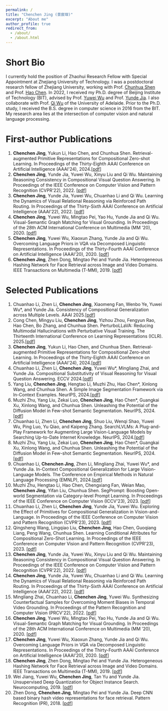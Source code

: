 ```yaml
---
permalink: /
title: "Chenchen Jing (景宸琛)"
excerpt: "About me"
author_profile: true
redirect_from: 
  - /about/
  - /about.html
---
```


<!-- This is the front page of a website that is powered by the [academicpages template](https://github.com/academicpages/academicpages.github.io) and hosted on GitHub pages. [GitHub pages](https://pages.github.com) is a free service in which websites are built and hosted from code and data stored in a GitHub repository, automatically updating when a new commit is made to the respository. This template was forked from the [Minimal Mistakes Jekyll Theme](https://mmistakes.github.io/minimal-mistakes/) created by Michael Rose, and then extended to support the kinds of content that academics have: publications, talks, teaching, a portfolio, blog posts, and a dynamically-generated CV. You can fork [this repository](https://github.com/academicpages/academicpages.github.io) right now, modify the configuration and markdown files, add your own PDFs and other content, and have your own site for free, with no ads! An older version of this template powers my own personal website at [stuartgeiger.com](http://stuartgeiger.com), which uses [this Github repository](https://github.com/staeiou/staeiou.github.io). -->

Short Bio
======
I currently hold the position of Zhaohui Research Fellow with Special Appointment at Zhejiang University of Technology. I was a postdoctoral research fellow of Zhejiang University, working with Prof. [Chunhua Shen](https://cshen.github.io/) and Prof. [Hao Chen](https://stan-haochen.github.io/). In 2022, I received my Ph.D. degree of Beijing Institute of Technology (BIT), advised by Prof. [Yuwei Wu](https://sites.google.com/site/wuyuweibit/) and Prof. [Yunde Jia](https://scholar.google.com/citations?user=Sl6TV7gAAAAJ&hl=en). I also collaborate with Prof. [Qi Wu](http://www.qi-wu.me/) of the University of Adelaide. Prior to the Ph.D. study, I received the B.S. degree in computer science in 2016 from the BIT. My research area lies at the intersection of computer vision and natural language processing. 


<!-- Recent Publications
======
1. **Chenchen Jing**, Yukun Li, Hao Chen, and Chunhua Shen. Retrieval-augmented Primitive Representations for Compositional Zero-shot Learning. In Proceedings of the Thirty-Eighth AAAI Conference on Artificial Intelligence (AAAI'24), 2024.
1. Muzhi Zhu, Hengtao Li, Hao Chen, Chengxiang Fan, Weian Mao, **Chenchen Jing**, Yifan Liu, Chunhua Shen. SegPrompt: Boosting Open-world Segmentation via Category-level Prompt Learning. In Proceedings of the IEEE Conference on Computer Vision (ICCV'23), 2023. [[pdf](https://arxiv.org/pdf/2308.06531)]
1. Chuanhao Li, Zhen Li, **Chenchen Jing**, Yunde Jia, Yuwei Wu. Exploring the Effect of Primitives for Compositional Generalization in Vision-and-Language. In Proceedings of the IEEE Conference on Computer Vision and Pattern Recognition (CVPR'23), 2023. [[pdf](https://openaccess.thecvf.com/content/CVPR2023/papers/Li_Exploring_the_Effect_of_Primitives_for_Compositional_Generalization_in_Vision-and-Language_CVPR_2023_paper.pdf)] -->
<!-- 1. Qingsheng Wang, Lingqiao Liu, **Chenchen Jing**, Hao Chen, Guoqiang Liang, Peng Wang, Chunhua Shen. Learning Conditional Attributes for Compositional Zero-Shot Learning. In Proceedings of the IEEE Conference on Computer Vision and Pattern Recognition (CVPR'23), 2023. [[pdf](/files/papers/2023/CVPR-CANET.pdf)] -->


First-author Publications
======
1. **Chenchen Jing**, Yukun Li, Hao Chen, and Chunhua Shen. Retrieval-augmented Primitive Representations for Compositional Zero-shot Learning. In Proceedings of the Thirty-Eighth AAAI Conference on Artificial Intelligence (AAAI'24), 2024.[[pdf](https://ojs.aaai.org/index.php/AAAI/article/view/28043/28096)]
1. **Chenchen Jing**,  Yunde Jia, Yuwei Wu, Xinyu Liu and Qi Wu. Maintaining Reasoning Consistency in Compositional Visual Question Answering. In Proceedings of the IEEE Conference on Computer Vision and Pattern Recognition (CVPR'22), 2022. [[pdf](https://openaccess.thecvf.com/content/CVPR2022/papers/Jing_Maintaining_Reasoning_Consistency_in_Compositional_Visual_Question_Answering_CVPR_2022_paper.pdf)]
1. **Chenchen Jing**,  Yunde Jia, Yuwei Wu, Chuanhao Li and Qi Wu. Learning the Dynamics of Visual Relational Reasoning via Reinforced Path Routing. In Proceedings of the Thirty-Sixth AAAI Conference on Artificial Intelligence (AAAI'22), 2022. [[pdf](https://ojs.aaai.org/index.php/AAAI/article/view/19997/19756)]
1. **Chenchen Jing**, Yuwei Wu, Mingtao Pei, Yao Hu, Yunde Jia and Qi Wu. Visual-Semantic Graph Matching for Visual Grounding. In Proceedings of the 28th ACM International Conference on Multimedia (MM ’20), 2020. [[pdf](/files/papers/2020/ACMMM_VSGM.pdf)]
1. **Chenchen Jing**, Yuwei Wu, Xiaoxun Zhang, Yunde Jia and Qi Wu. Overcoming Language Priors in VQA via Decomposed Linguistic Representations. In Proceedings of the Thirty-Fourth AAAI Conference on Artificial Intelligence (AAAI'20), 2020. [[pdf](https://ojs.aaai.org/index.php/AAAI/article/view/6776/6630)]
1. **Chenchen Jing**, Zhen Dong, Mingtao Pei and Yunde Jia. Heterogeneous Hashing Network for Face Retrieval across Image and Video Domains. IEEE Transactions on Multimedia (T-MM), 2019. [[pdf](/files/papers/2019/TMM_HHN.pdf)]
<!-- 1. **Chenchen Jing**, Zhen Dong, Mingtao Pei and Yunde Jia. Fusing Appearance Features and Correlation Features for Face Video Retrieval. Pacific Rim Conference on Multimedia (PCM), 2017. [[pdf](/files/papers/2017/PCM_Fusing.pdf)] -->


Selected Publications
======

1. Chuanhao Li, Zhen Li, **Chenchen Jing**, Xiaomeng Fan, Wenbo Ye, Yuwei Wu*, and Yunde Jia. Consistency of Compositional Generalization across Multiple Levels. AAAI 2025.[[pdf](https://arxiv.org/pdf/2412.13636)]
1. Cong Chen, Mingyu Liu, **Chenchen Jing**, Yizhou Zhou, Fengyun Rao, Hao Chen, Bo Zhang, and Chunhua Shen. PerturboLLaVA: Reducing Multimodal Hallucinations with Perturbative Visual Training. The Thirteenth International Conference on Learning Representations (ICLR). 2025.[[pdf](https://arxiv.org/pdf/2503.06486)]
1. **Chenchen Jing**, Yukun Li, Hao Chen, and Chunhua Shen. Retrieval-augmented Primitive Representations for Compositional Zero-shot Learning. In Proceedings of the Thirty-Eighth AAAI Conference on Artificial Intelligence (AAAI'24), 2024.[[pdf](https://ojs.aaai.org/index.php/AAAI/article/view/28043/28096)]
1. Chuanhao Li, Zhen Li, **Chenchen Jing**, Yuwei Wu*, Mingliang Zhai, and Yunde Jia. Compositional Substitutivity of Visual Reasoning for Visual Question Answering. ECCV 2024.[[pdf](https://www.ecva.net/papers/eccv_2024/papers_ECCV/papers/06434.pdf)]
1. Yang Liu, **Chenchen Jing**, Hengtao Li, Muzhi Zhu, Hao Chen*, Xinlong Wang, and Chunhua Shen.
A Simple Image Segmentation Framework via In-Context Examples. NeurIPS, 2024.[[pdf](https://arxiv.org/pdf/2308.06531)]
1. Muzhi Zhu, Yang Liu, Zekai Luo, **Chenchen Jing**, Hao Chen*, Guangkai Xu, Xinlong Wang, and Chunhua Shen. Unleashing the Potential of the Diffusion Model in Few-shot Semantic Segmentation. NeurIPS, 2024.[[pdf](https://proceedings.neurips.cc/paper_files/paper/2024/file/2cc0b08447bf9668db268e6c86364a6e-Paper-Conference.pdf)]
1. Chuanhao Li, Zhen Li, **Chenchen Jing**, Shuo Liu, Wenqi Shao, Yuwei Wu, Ping Luo, Yu Qiao, and Kaipeng Zhang. SearchLVLMs: A Plug-and-Play Framework for Augmenting Large Vision-Language Models by Searching Up-to-Date Internet Knowledge. NeurIPS, 2024.[[pdf](https://openreview.net/pdf?id=leeosk2RAM)]
1. Muzhi Zhu, Yang Liu, Zekai Luo, **Chenchen Jing**, Hao Chen*, Guangkai Xu, Xinlong Wang, and Chunhua Shen. Unleashing the Potential of the Diffusion Model in Few-shot Semantic Segmentation. NeurIPS, 2024.[[pdf](https://proceedings.neurips.cc/paper_files/paper/2024/file/4b2a917e30e1bb1aff055b4d8c6c081c-Paper-Conference.pdf)]
1. Chuanhao Li, **Chenchen Jing**, Zhen Li, Mingliang Zhai, Yuwei Wu*, and Yunde Jia. In-Context Compositional Generalization for Large Vision-Language Models. The Conference on Empirical Methods in Natural Language Processing (EMNLP), 2024.[[pdf](https://arxiv.org/pdf/2308.06531)]
1. Muzhi Zhu, Hengtao Li, Hao Chen, Chengxiang Fan, Weian Mao, **Chenchen Jing**, Yifan Liu, Chunhua Shen. SegPrompt: Boosting Open-world Segmentation via Category-level Prompt Learning. In Proceedings of the IEEE Conference on Computer Vision (ICCV'23), 2023. [[pdf](https://arxiv.org/pdf/2308.06531)]
1. Chuanhao Li, Zhen Li, **Chenchen Jing**, Yunde Jia, Yuwei Wu. Exploring the Effect of Primitives for Compositional Generalization in Vision-and-Language. In Proceedings of the IEEE Conference on Computer Vision and Pattern Recognition (CVPR'23), 2023. [[pdf](/files/papers/2023/CVPR-Effect-of-Primitives.pdf)]
1. Qingsheng Wang, Lingqiao Liu, **Chenchen Jing**, Hao Chen, Guoqiang Liang, Peng Wang, Chunhua Shen. Learning Conditional Attributes for Compositional Zero-Shot Learning. In Proceedings of the IEEE Conference on Computer Vision and Pattern Recognition (CVPR'23), 2023. [[pdf](/files/papers/2023/CVPR-CANET.pdf)]
1. **Chenchen Jing**,  Yunde Jia, Yuwei Wu, Xinyu Liu and Qi Wu. Maintaining Reasoning Consistency in Compositional Visual Question Answering. In Proceedings of the IEEE Conference on Computer Vision and Pattern Recognition (CVPR'22), 2022. [[pdf](https://openaccess.thecvf.com/content/CVPR2022/papers/Jing_Maintaining_Reasoning_Consistency_in_Compositional_Visual_Question_Answering_CVPR_2022_paper.pdf)]
1. **Chenchen Jing**,  Yunde Jia, Yuwei Wu, Chuanhao Li and Qi Wu. Learning the Dynamics of Visual Relational Reasoning via Reinforced Path Routing. In Proceedings of the Thirty-Sixth AAAI Conference on Artificial Intelligence (AAAI'22), 2022. [[pdf](https://ojs.aaai.org/index.php/AAAI/article/view/19997/19756)]
1. Mingliang Zhai, Chuanhao Li,  **Chenchen Jing**, Yuwei Wu. Synthesizing Counterfactual Samples for Overcoming Moment Biases in Temporal Video Grounding. In Proceedings of the Pattern Recognition and Computer Vision (PRCV'22), 2022. [[pdf](/files/papers/2022/PRCV_TVG.pdf)]
1. **Chenchen Jing**, Yuwei Wu, Mingtao Pei, Yao Hu, Yunde Jia and Qi Wu. Visual-Semantic Graph Matching for Visual Grounding. In Proceedings of the 28th ACM International Conference on Multimedia (MM ’20), 2020. [[pdf](/files/papers/2020/ACMMM_VSGM.pdf)]
1. **Chenchen Jing**, Yuwei Wu, Xiaoxun Zhang, Yunde Jia and Qi Wu. Overcoming Language Priors in VQA via Decomposed Linguistic Representations. In Proceedings of the Thirty-Fourth AAAI Conference on Artificial Intelligence (AAAI'20), 2020. [[pdf](https://ojs.aaai.org/index.php/AAAI/article/view/6776/6630)]
1. **Chenchen Jing**, Zhen Dong, Mingtao Pei and Yunde Jia. Heterogeneous Hashing Network for Face Retrieval across Image and Video Domains. IEEE Transactions on Multimedia (T-MM), 2019. [[pdf](/files/papers/2019/TMM_HHN.pdf)]
1. Wei Jiang, Yuwei Wu, **Chenchen Jing**, Tan Yu and Yunde Jia. Unsupervised Deep Quantization for Object Instance Search. Neurocomputing, 2019. [[pdf](/files/papers/2019/Neurocompution_UDQ.pdf)]
1. Zhen Dong, **Chenchen Jing**, Mingtao Pei and Yunde Jia. Deep CNN based binary hash video representations for face retrieval. Pattern Recognition (PR), 2018. [[pdf](/files/papers/2018/PR_Hash_Video.pdf)]

<!-- Site-wide configuration
------
The main configuration file for the site is in the base directory in [_config.yml](https://github.com/academicpages/academicpages.github.io/blob/master/_config.yml), which defines the content in the sidebars and other site-wide features. You will need to replace the default variables with ones about yourself and your site's github repository. The configuration file for the top menu is in [_data/navigation.yml](https://github.com/academicpages/academicpages.github.io/blob/master/_data/navigation.yml). For example, if you don't have a portfolio or blog posts, you can remove those items from that navigation.yml file to remove them from the header. 

Create content & metadata
------
For site content, there is one markdown file for each type of content, which are stored in directories like _publications, _talks, _posts, _teaching, or _pages. For example, each talk is a markdown file in the [_talks directory](https://github.com/academicpages/academicpages.github.io/tree/master/_talks). At the top of each markdown file is structured data in YAML about the talk, which the theme will parse to do lots of cool stuff. The same structured data about a talk is used to generate the list of talks on the [Talks page](https://academicpages.github.io/talks), each [individual page](https://academicpages.github.io/talks/2012-03-01-talk-1) for specific talks, the talks section for the [CV page](https://academicpages.github.io/cv), and the [map of places you've given a talk](https://academicpages.github.io/talkmap.html) (if you run this [python file](https://github.com/academicpages/academicpages.github.io/blob/master/talkmap.py) or [Jupyter notebook](https://github.com/academicpages/academicpages.github.io/blob/master/talkmap.ipynb), which creates the HTML for the map based on the contents of the _talks directory).

**Markdown generator**

I have also created [a set of Jupyter notebooks](https://github.com/academicpages/academicpages.github.io/tree/master/markdown_generator
) that converts a CSV containing structured data about talks or presentations into individual markdown files that will be properly formatted for the academicpages template. The sample CSVs in that directory are the ones I used to create my own personal website at stuartgeiger.com. My usual workflow is that I keep a spreadsheet of my publications and talks, then run the code in these notebooks to generate the markdown files, then commit and push them to the GitHub repository.

How to edit your site's GitHub repository
------
Many people use a git client to create files on their local computer and then push them to GitHub's servers. If you are not familiar with git, you can directly edit these configuration and markdown files directly in the github.com interface. Navigate to a file (like [this one](https://github.com/academicpages/academicpages.github.io/blob/master/_talks/2012-03-01-talk-1.md) and click the pencil icon in the top right of the content preview (to the right of the "Raw | Blame | History" buttons). You can delete a file by clicking the trashcan icon to the right of the pencil icon. You can also create new files or upload files by navigating to a directory and clicking the "Create new file" or "Upload files" buttons. 

Example: editing a markdown file for a talk
![Editing a markdown file for a talk](/images/editing-talk.png)

For more info
------
More info about configuring academicpages can be found in [the guide](https://academicpages.github.io/markdown/). The [guides for the Minimal Mistakes theme](https://mmistakes.github.io/minimal-mistakes/docs/configuration/) (which this theme was forked from) might also be helpful.
 -->